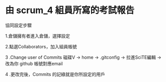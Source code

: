 # 由 scrum_4 組員所寫的考試報告
協同設定步驟

1.倉儲擁有者進入倉儲，選擇設定


2.點選Collaborators，加入組員帳號


3 .Change user of Commits 磁碟V -> home -> .gitconfig -> 拉進SciTE編輯 -> 改為你 github 帳號對應email

4 .更改完後，Commits 的記綠就是你所設定的用戶
